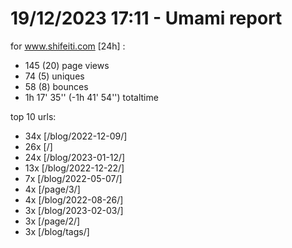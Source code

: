 # 19/12/2023 17:11 - Umami report
for www.shifeiti.com [24h] :

 - 145 (20) page views
 - 74 (5) uniques
 - 58 (8) bounces
 - 1h 17' 35'' (-1h 41' 54'') totaltime


top 10 urls:
 - 34x [/blog/2022-12-09/]
 - 26x [/]
 - 24x [/blog/2023-01-12/]
 - 13x [/blog/2022-12-22/]
 - 7x [/blog/2022-05-07/]
 - 4x [/page/3/]
 - 4x [/blog/2022-08-26/]
 - 3x [/blog/2023-02-03/]
 - 3x [/page/2/]
 - 3x [/blog/tags/]


